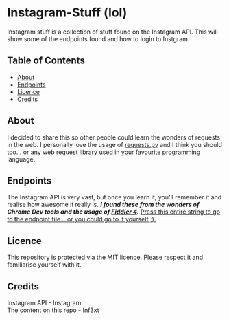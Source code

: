 # Instagram-Stuff (lol) 
Instagram stuff is a collection of stuff found on the Instagram API.
This will show some of the endpoints found and how to login to Instgram.

## Table of Contents

- [About](#about)
- [Endpoints](#endpoints)
- [Licence](#licence)
- [Credits](#credits)

## About
I decided to share this so other people could learn the wonders of requests in the web. I personally love the usage of [requests.py](https://pypi.org/project/requests/) and I think you should too... or any web request library used in your favourite programming language.

## Endpoints
The Instagram API is very vast, but once you learn it, you'll remember it and realise how awesome it really is.
**_I found these from the wonders of Chrome Dev tools and the usage of [Fiddler 4](https://www.telerik.com/download/fiddler)._**
[Press this entire string to go to the endpoint file... or you could go to it yourself ;).](https://github.com/Inf3xt/Instagram-Stuff/blob/main/ENDPOINTS.md)

## Licence
This repository is protected via the MIT licence. Please respect it and familiarise yourself with it.

## Credits
Instagram API - Instagram
<br>
The content on this repo - Inf3xt
